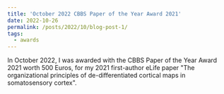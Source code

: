 ```yaml
---
title: 'October 2022 CBBS Paper of the Year Award 2021'
date: 2022-10-26
permalink: /posts/2022/10/blog-post-1/
tags:
  - awards
---
```


In October 2022, I was awarded with the CBBS Paper of the Year Award 2021 worth 500 Euros, for my 2021 first-author eLife paper "The organizational principles of de-differentiated cortical maps in somatosensory cortex".